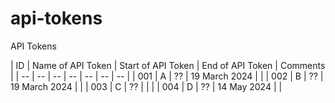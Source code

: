 # api-tokens
API Tokens

| ID | Name of API Token | Start of API Token | End of API Token | Comments |
| -- | -- | -- | -- | -- | -- | -- |
| 001 | A | ?? | 19 March 2024 | |
| 002 | B | ?? | 19 March 2024 | |
| 003 | C | ?? | | |
| 004 | D | ?? | 14 May 2024 | |
